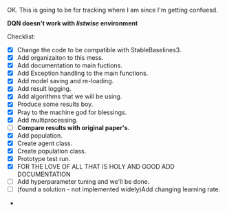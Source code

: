 OK. This is going to be for tracking where I am since I'm getting confuesd.<br>

__DQN doesn't work with _listwise_ environment__<br>

Checklist:
- [x] Change the code to be compatible with StableBaselines3.
- [x] Add organizaiton to this mess.
- [x] Add documentation to main fuctions.
- [x] Add Exception handling to the main functions.
- [x] Add model saving and re-loading.
- [x] Add result logging.
- [x] Add algorithms that we will be using.
- [x] Produce some results boy.
- [x] Pray to the machine god for blessings.
- [x] Add multiprocessing.
- [ ] __Compare results with original paper's.__
- [x] Add population.
- [x] Create agent class.
- [x] Create population class.
- [x] Prototype test run.
- [x] FOR THE LOVE OF ALL THAT IS HOLY AND GOOD ADD DOCUMENTATION
- [ ] Add hyperparameter tuning and we'll be done.
- [ ] (found a solution - not implemented widely)Add changing learning rate.
- 